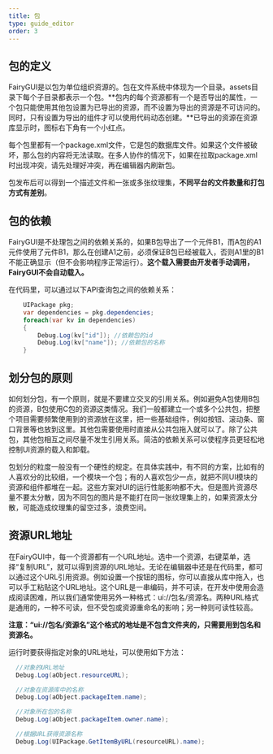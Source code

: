 ```yaml
---
title: 包
type: guide_editor
order: 3
---
```


## 包的定义

FairyGUI是以包为单位组织资源的。包在文件系统中体现为一个目录。assets目录下每个子目录都表示一个包。**包内的每个资源都有一个是否导出的属性，一个包只能使用其他包设置为已导出的资源，而不设置为导出的资源是不可访问的。同时，只有设置为导出的组件才可以使用代码动态创建。**已导出的资源在资源库显示时，图标右下角有一个小红点。

每个包里都有一个package.xml文件，它是包的数据库文件。如果这个文件被破坏，那么包的内容将无法读取。在多人协作的情况下，如果在拉取package.xml时出现冲突，请先处理好冲突，再在编辑器内刷新包。

包发布后可以得到一个描述文件和一张或多张纹理集，**不同平台的文件数量和打包方式有差别**。

## 包的依赖

FairyGUI是不处理包之间的依赖关系的，如果B包导出了一个元件B1，而A包的A1元件使用了元件B1，那么在创建A1之前，必须保证B包已经被载入，否则A1里的B1不能正确显示（但不会影响程序正常运行）。**这个载入需要由开发者手动调用，FairyGUI不会自动载入。**

在代码里，可以通过以下API查询包之间的依赖关系：

```csharp
    UIPackage pkg;
    var dependencies = pkg.dependencies;
    foreach(var kv in dependencies)
    {
        Debug.Log(kv["id"]); //依赖包的id
        Debug.Log(kv["name"]); //依赖包的名称
    }
```

## 划分包的原则

如何划分包，有一个原则，就是不要建立交叉的引用关系。例如避免A包使用B包的资源，B包使用C包的资源这类情况。我们一般都建立一个或多个公共包，把整个项目需要频繁使用到的资源放在这里，把一些基础组件，例如按钮、滚动条、窗口背景等也放到这里。其他包需要使用时直接从公共包拖入就可以了。除了公共包，其他包相互之间尽量不发生引用关系。简洁的依赖关系可以使程序员更轻松地控制UI资源的载入和卸载。

包划分的粒度一般没有一个硬性的规定。在具体实践中，有不同的方案，比如有的人喜欢分的比较细，一个模块一个包；有的人喜欢包少一点，就把不同UI模块的资源和组件都堆在一起。这些方案对UI的运行性能影响都不大。但是图片资源尽量不要太分散，因为不同包的图片是不能打在同一张纹理集上的，如果资源太分散，可能造成纹理集的留空过多，浪费空间。

## 资源URL地址

在FairyGUI中，每一个资源都有一个URL地址。选中一个资源，右键菜单，选择“复制URL”，就可以得到资源的URL地址。无论在编辑器中还是在代码里，都可以通过这个URL引用资源。例如设置一个按钮的图标，你可以直接从库中拖入，也可以手工粘贴这个URL地址。这个URL是一串编码，并不可读，在开发中使用会造成阅读困难，所以我们通常使用另外一种格式：ui://包名/资源名。两种URL格式是通用的，一种不可读，但不受包或资源重命名的影响；另一种则可读性较高。

**注意：“ui://包名/资源名”这个格式的地址是不包含文件夹的，只需要用到包名和资源名。**

运行时要获得指定对象的URL地址，可以使用如下方法：

  ```csharp
    //对象的URL地址
    Debug.Log(aObject.resourceURL);

    //对象在资源库中的名称
    Debug.Log(aObject.packageItem.name);

    //对象所在包的名称
    Debug.Log(aObject.packageItem.owner.name);

    //根据URL获得资源名称
    Debug.Log(UIPackage.GetItemByURL(resourceURL).name);
  ```